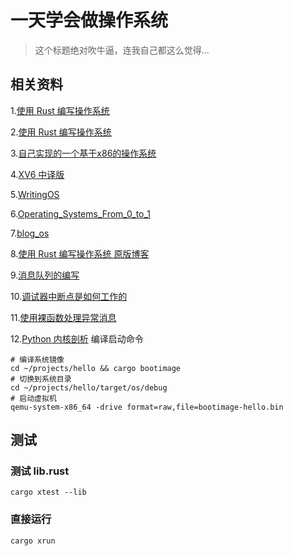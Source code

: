 # 一天学会做操作系统
> 这个标题绝对吹牛逼，连我自己都这么觉得...


## 相关资料 

1.[使用 Rust 编写操作系统](https://rust.cc/article?id=57e7ead4-7596-41cb-913e-7bd075caa7f4)

2.[使用 Rust 编写操作系统](https://github.com/rustcc/writing-an-os-in-rust)

3.[自己实现的一个基于x86的操作系统](https://bbs.pediy.com/thread-182967.htm)

4.[XV6 中译版](https://github.com/deyuhua/xv6-book-chinese/blob/master/book/zh/chap01.md)

5.[WritingOS](http://oldlinux.org/Linux.old/docs/WritingOS.pdf)

6.[Operating_Systems_From_0_to_1](./doc/Operating_Systems_From_0_to_1.pdf)

7.[blog_os](https://github.com/phil-opp/blog_os)

8.[使用 Rust 编写操作系统 原版博客](http://os.phil-opp.com/)

9.[消息队列的编写](https://github.com/johnmq/john)

10.[调试器中断点是如何工作的](https://eli.thegreenplace.net/2011/01/27/how-debuggers-work-part-2-breakpoints)

11.[使用裸函数处理异常消息](https://os.phil-opp.com/first-edition/extra/naked-exceptions/)

12.[Python 内核剖析](https://eli.thegreenplace.net/tag/python-internals)
编译启动命令
```shell
# 编译系统镜像
cd ~/projects/hello && cargo bootimage
# 切换到系统目录
cd ~/projects/hello/target/os/debug
# 启动虚拟机
qemu-system-x86_64 -drive format=raw,file=bootimage-hello.bin

```

## 测试
### 测试 lib.rust
```shell
cargo xtest --lib
```
### 直接运行
```shell
cargo xrun
```

